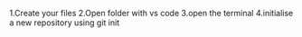 1.Create your files
2.Open folder with vs code
3.open the terminal
4.initialise a new  repository using git init
